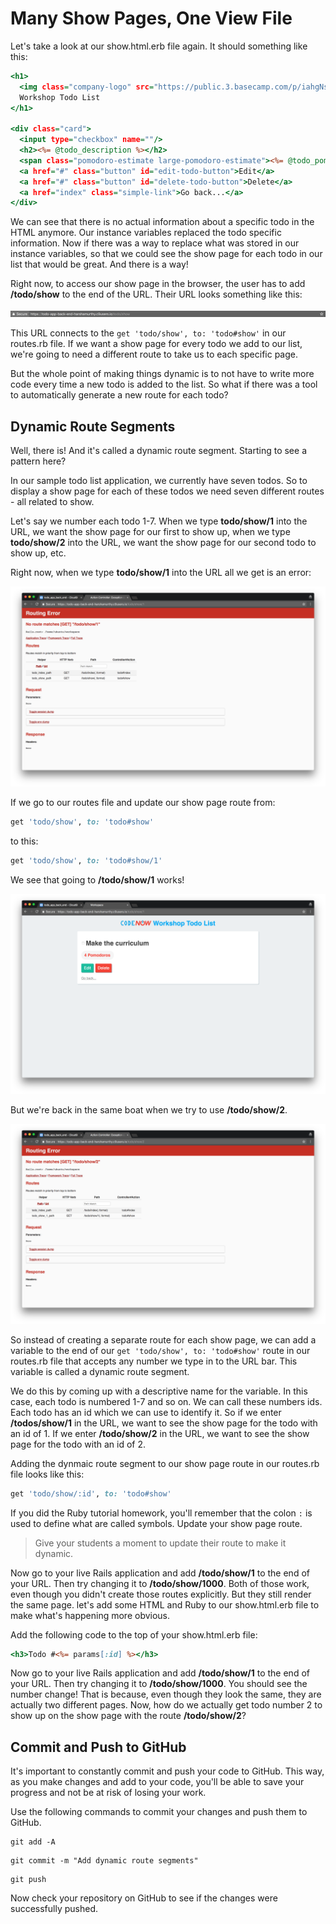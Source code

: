 # Many Show Pages, One View File

Let's take a look at our show.html.erb file again. It should something like this:
```html.erb
<h1>
  <img class="company-logo" src="https://public.3.basecamp.com/p/iahgNshn1oKq98sWGf1q89Vo/uploads/511042491/download/CodeNow%20Logo.png"></img>
  Workshop Todo List
</h1>

<div class="card">
  <input type="checkbox" name=""/>
  <h2><%= @todo_description %></h2>
  <span class="pomodoro-estimate large-pomodoro-estimate"><%= @todo_pomodoro_estimate %> Pomodoros</span>
  <a href="#" class="button" id="edit-todo-button">Edit</a>
  <a href="#" class="button" id="delete-todo-button">Delete</a>
  <a href="index" class="simple-link">Go back...</a>
</div>
```

We can see that there is no actual information about a specific todo in the HTML anymore. Our instance variables replaced the todo specific information. Now if there was a way to replace what was stored in our instance variables, so that we could see the show page for each todo in our list that would be great. And there is a way!

Right now, to access our show page in the browser, the user has to add **/todo/show** to the end of the URL. Their URL looks something like this:

![/todo/show](/images/many_show_pages_one_view_file/01.png "/todo/show")

This URL connects to the `get 'todo/show', to: 'todo#show'` in our routes.rb file. If we want a show page for every todo we add to our list, we're going to need a different route to take us to each specific page.

But the whole point of making things dynamic is to not have to write more code every time a new todo is added to the list. So what if there was a tool to automatically generate a new route for each todo?

## Dynamic Route Segments
Well, there is! And it's called a dynamic route segment. Starting to see a pattern here?

In our sample todo list application, we currently have seven todos. So to display a show page for each of these todos we need seven different routes - all related to show.

Let's say we number each todo 1-7. When we type **todo/show/1** into the URL, we want the show page for our first to show up, when we type **todo/show/2** into the URL, we want the show page for our second todo to show up, etc.

Right now, when we type **todo/show/1** into the URL all we get is an error:

![Routing error](/images/many_show_pages_one_view_file/02.png "Routing error")

If we go to our routes file and update our show page route from:
```ruby
get 'todo/show', to: 'todo#show'
```

to this:
```ruby
get 'todo/show', to: 'todo#show/1'
```

We see that going to **/todo/show/1** works!

![/todo/show/1](/images/many_show_pages_one_view_file/03.png "/todo/show/1")

But we're back in the same boat when we try to use **/todo/show/2**.

![Another routing error](/images/many_show_pages_one_view_file/04.png "Another routing error")

So instead of creating a separate route for each show page, we can add a variable to the end of our `get 'todo/show', to: 'todo#show'` route in our routes.rb file that accepts any number we type in to the URL bar. This variable is called a dynamic route segment.

We do this by coming up with a descriptive name for the variable. In this case, each todo is numbered 1-7 and so on. We can call these numbers ids. Each todo has an id which we can use to identify it. So if we enter **/todos/show/1** in the URL, we want to see the show page for the todo with an id of 1. If we enter **/todo/show/2** in the URL, we want to see the show page for the todo with an id of 2.

Adding the dynmaic route segment to our show page route in our routes.rb file looks like this:
```ruby
get 'todo/show/:id', to: 'todo#show'
```

If you did the Ruby tutorial homework, you'll remember that the colon `:` is used to define what are called symbols. Update your show page route.

>Give your students a moment to update their route to make it dynamic.

Now go to your live Rails application and add **/todo/show/1** to the end of your URL. Then try changing it to **/todo/show/1000**. Both of those work, even though you didn't create those routes explicitly. But they still render the same page. let's add some HTML and Ruby to our show.html.erb file to make what's happening more obvious.

Add the following code to the top of your show.html.erb file:
```html.erb
<h3>Todo #<%= params[:id] %></h3>
```

Now go to your live Rails application and add **/todo/show/1** to the end of your URL. Then try changing it to **/todo/show/1000**. You should see the number change! That is because, even though they look the same, they are actually two different pages. Now, how do we actually get todo number 2 to show up on the show page with the route **/todo/show/2**?

## Commit and Push to GitHub
It's important to constantly commit and push your code to GitHub. This way, as you make changes and add to your code, you'll be able to save your progress and not be at risk of losing your work.

Use the following commands to commit your changes and push them to GitHub.

```shell
git add -A
```

```shell
git commit -m "Add dynamic route segments"
```

```shell
git push
```

Now check your repository on GitHub to see if the changes were successfully pushed.
